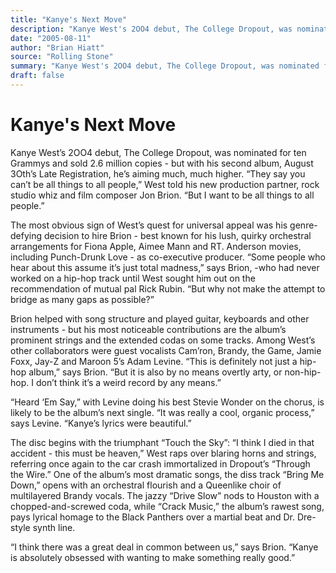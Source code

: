 ```yaml
---
title: "Kanye's Next Move"
description: "Kanye West's 2OO4 debut, The College Dropout, was nominated for ten Grammys and sold 2.6 million copies. The most obvious sign of West’s quest for universal appeal was his genre-defying decision to hi..."
date: "2005-08-11"
author: "Brian Hiatt"
source: "Rolling Stone"
summary: "Kanye West's 2OO4 debut, The College Dropout, was nominated for ten Grammys and sold 2.6 million copies. The most obvious sign of West’s quest for universal appeal was his genre-defying decision to hire Brion as co-executive producer. Brion helped with song structure and played guitar, keyboards and other instruments."
draft: false
---
```


# Kanye's Next Move

Kanye West’s 2OO4 debut, The College Dropout, was nominated for ten Grammys and sold 2.6 million copies - but with his second album, August 3Oth’s Late Registration, he’s aiming much, much higher. “They say you can’t be all things to all people,” West told his new production partner, rock studio whiz and film composer Jon Brion. “But I want to be all things to all people.”

The most obvious sign of West’s quest for universal appeal was his genre-defying decision to hire Brion - best known for his lush, quirky orchestral arrangements for Fiona Apple, Aimee Mann and RT. Anderson movies, including Punch-Drunk Love - as co-executive producer. “Some people who hear about this assume it’s just total madness,” says Brion, -who had never worked on a hip-hop track until West sought him out on the recommendation of mutual pal Rick Rubin. “But why not make the attempt to bridge as many gaps as possible?”

Brion helped with song structure and played guitar, keyboards and other instruments - but his most noticeable contributions are the album’s prominent strings and the extended codas on some tracks. Among West’s other collaborators were guest vocalists Cam’ron, Brandy, the Game, Jamie Foxx, Jay-Z and Maroon 5’s Adam Levine. “This is definitely not just a hip-hop album,” says Brion. “But it is also by no means overtly arty, or non-hip-hop. I don’t think it’s a weird record by any means.”

“Heard ‘Em Say,” with Levine doing his best Stevie Wonder on the chorus, is likely to be the album’s next single. “It was really a cool, organic process,” says Levine. “Kanye’s lyrics were beautiful.”

The disc begins with the triumphant “Touch the Sky”: “I think I died in that accident - this must be heaven,” West raps over blaring horns and strings, referring once again to the car crash immortalized in Dropout’s “Through the Wire.” One of the album’s most dramatic songs, the diss track “Bring Me Down,” opens with an orchestral flourish and a Queenlike choir of multilayered Brandy vocals. The jazzy “Drive Slow” nods to Houston with a chopped-and-screwed coda, while “Crack Music,” the album’s rawest song, pays lyrical homage to the Black Panthers over a martial beat and Dr. Dre-style synth line.

“I think there was a great deal in common between us,” says Brion. “Kanye is absolutely obsessed with wanting to make something really good.”

